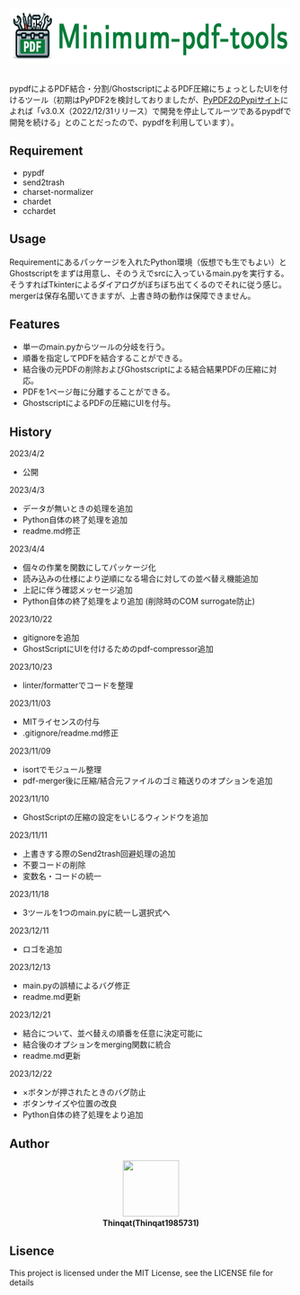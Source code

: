 
<div align="center">
<img src="./icon_.png" width="665" height="100"><br>
</div>
<br>

pypdfによるPDF結合・分割/GhostscriptによるPDF圧縮にちょっとしたUIを付けるツール（初期はPyPDF2を検討しておりましたが、[PyPDF2のPypiサイト](https://pypi.org/project/PyPDF2/)によれば「v3.0.X（2022/12/31リリース）で開発を停止してルーツであるpypdfで開発を続ける」とのことだったので、pypdfを利用しています）。


## Requirement
  - pypdf
  - send2trash
  - charset-normalizer
  - chardet
  - cchardet

## Usage

Requirementにあるパッケージを入れたPython環境（仮想でも生でもよい）とGhostscriptをまずは用意し、そのうえでsrcに入っているmain.pyを実行する。そうすればTkinterによるダイアログがぼちぼち出てくるのでそれに従う感じ。<br>
mergerは保存名聞いてきますが、上書き時の動作は保障できません。

## Features
* 単一のmain.pyからツールの分岐を行う。
* 順番を指定してPDFを結合することができる。
* 結合後の元PDFの削除およびGhostscriptによる結合結果PDFの圧縮に対応。
* PDFを1ページ毎に分離することができる。
* GhostscriptによるPDFの圧縮にUIを付与。

## History
2023/4/2
* 公開

2023/4/3
* データが無いときの処理を追加
* Python自体の終了処理を追加
* readme.md修正

2023/4/4
* 個々の作業を関数にしてパッケージ化
* 読み込みの仕様により逆順になる場合に対しての並べ替え機能追加
* 上記に伴う確認メッセージ追加
* Python自体の終了処理をより追加 (削除時のCOM surrogate防止)

2023/10/22
* gitignoreを追加
* GhostScriptにUIを付けるためのpdf-compressor追加

2023/10/23
* linter/formatterでコードを整理

2023/11/03
* MITライセンスの付与
* .gitignore/readme.md修正

2023/11/09
* isortでモジュール整理
* pdf-merger後に圧縮/結合元ファイルのゴミ箱送りのオプションを追加

2023/11/10
* GhostScriptの圧縮の設定をいじるウィンドウを追加

2023/11/11
* 上書きする際のSend2trash回避処理の追加
* 不要コードの削除
* 変数名・コードの統一

2023/11/18
* 3ツールを1つのmain.pyに統一し選択式へ

2023/12/11
* ロゴを追加

2023/12/13
* main.pyの誤植によるバグ修正
* readme.md更新

2023/12/21
* 結合について、並べ替えの順番を任意に決定可能に
* 結合後のオプションをmerging関数に統合
* readme.md更新

2023/12/22
* ×ボタンが押されたときのバグ防止
* ボタンサイズや位置の改良
* Python自体の終了処理をより追加

## Author
<div align="center">
<img src="https://avatars.githubusercontent.com/u/113882060?v=4" width="100" height="100"><br>
<strong>Thinqat(Thinqat1985731)</strong>
</div>


## Lisence
This project is licensed under the MIT License, see the LICENSE file for details
